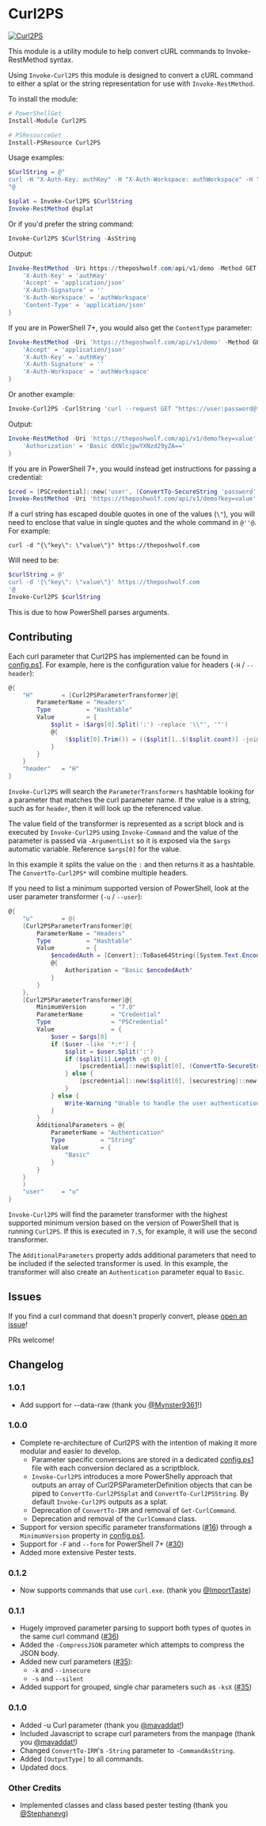 # Curl2PS

[![Curl2PS](https://img.shields.io/powershellgallery/v/Curl2PS.svg?style=flat-square&label=Curl2PS "Curl2PS")](https://www.powershellgallery.com/packages/Curl2PS/)

This module is a utility module to help convert cURL commands to Invoke-RestMethod syntax.

Using `Invoke-Curl2PS` this module is designed to convert a cURL command to either a splat or the string representation for use with `Invoke-RestMethod`.

To install the module:

```powershell
# PowerShellGet
Install-Module Curl2PS

# PSResourceGet
Install-PSResource Curl2PS
```

Usage examples:

```powershell
$CurlString = @"
curl -H "X-Auth-Key: authKey" -H "X-Auth-Workspace: authWorkspace" -H "X-Auth-Signature: " -H "Content-Type: application/json" -H "Accept: application/json" -X GET https://theposhwolf.com/api/v1/demo
"@

$splat = Invoke-Curl2PS $CurlString
Invoke-RestMethod @splat
```

Or if you'd prefer the string command:

```powershell
Invoke-Curl2PS $CurlString -AsString
```

Output:

```powershell
Invoke-RestMethod -Uri https://theposhwolf.com/api/v1/demo -Method GET -Headers @{
    'X-Auth-Key' = 'authKey'
    'Accept' = 'application/json'
    'X-Auth-Signature' = ''
    'X-Auth-Workspace' = 'authWorkspace'
    'Content-Type' = 'application/json'
}
```

If you are in PowerShell 7+, you would also get the `ContentType` parameter:

```powershell
Invoke-RestMethod -Uri 'https://theposhwolf.com/api/v1/demo' -Method GET -ContentType 'application/json'-Headers @{
    'Accept' = 'application/json'
    'X-Auth-Key' = 'authKey'
    'X-Auth-Signature' = ''
    'X-Auth-Workspace' = 'authWorkspace'
}
```

Or another example:

```powershell
Invoke-Curl2PS -CurlString 'curl --request GET "https://user:password@theposhwolf.com/api/v1/demo?key=value"  --data ""' -AsString
```

Output:

```powershell
Invoke-RestMethod -Uri 'https://theposhwolf.com/api/v1/demo?key=value' -Method GET -Headers @{
    'Authorization' = 'Basic dXNlcjpwYXNzd29yZA=='
}
```

If you are in PowerShell 7+, you would instead get instructions for passing a credential:

```powershell
$cred = [PSCredential]::new('user', (ConvertTo-SecureString 'password' -AsPlainText -Force))
Invoke-RestMethod -Uri 'https://theposhwolf.com/api/v1/demo?key=value' -Method GET -Credential $cred -Authentication 'Basic' -Body ''
```

If a curl string has escaped double quotes in one of the values (`\"`), you will need to enclose that value in single quotes and the whole command in `@''@`. For example:

```
curl -d "{\"key\": \"value\"}" https://theposhwolf.com
```

Will need to be:

```powershell
$curlString = @'
curl -d '{\"key\": \"value\"}' https://theposhwolf.com
'@
Invoke-Curl2PS $curlString
```

This is due to how PowerShell parses arguments.

## Contributing

Each curl parameter that Curl2PS has implemented can be found in [config.ps1](./src/config.ps1). For example, here is the configuration value for headers (`-H` / `--header`):

```powershell
@{
    "H"        = [Curl2PSParameterTransformer]@{
        ParameterName = "Headers"
        Type          = "Hashtable"
        Value         = {
            $split = ($args[0].Split(':') -replace '\\"', '"')
            @{
                ($split[0].Trim()) = (($split[1..$($split.count)] -join ':').Trim())
            }
        }
    }
    "header"   = "H"
}
```

`Invoke-Curl2PS` will search the `ParameterTransformers` hashtable looking for a parameter that matches the curl parameter name. If the value is a string, such as for `header`, then it will look up the referenced value.

The value field of the transformer is represented as a script block and is executed by `Invoke-Curl2PS` using `Invoke-Command` and the value of the parameter is passed via `-ArgumentList` so it is exposed via the `$args` automatic variable. Reference `$args[0]` for the value.

In this example it splits the value on the `:` and then returns it as a hashtable. The `ConvertTo-Curl2PS*` will combine multiple headers.

If you need to list a minimum supported version of PowerShell, look at the user parameter transformer (`-u` / `--user`):

```powershell
@{
    "u"        = @(
    [Curl2PSParameterTransformer]@{
        ParameterName = "Headers"
        Type          = "Hashtable"
        Value         = {
            $encodedAuth = [Convert]::ToBase64String([System.Text.Encoding]::UTF8.GetBytes($args[0]))
            @{
                Authorization = "Basic $encodedAuth"
            }
        }
    },
    [Curl2PSParameterTransformer]@{
        MinimumVersion       = "7.0"
        ParameterName        = "Credential"
        Type                 = "PSCredential"
        Value                = {
            $user = $args[0]
            if ($user -like '*:*') {
                $split = $user.Split(':')
                if ($split[1].Length -gt 0) {
                    [pscredential]::new($split[0], (ConvertTo-SecureString $split[1] -AsPlainText -Force))
                } else {
                    [pscredential]::new($split[0], [securestring]::new())
                }
            } else {
                Write-Warning "Unable to handle the user authentication value. Unrecognized format."
            }
        }
        AdditionalParameters = @{
            ParameterName = "Authentication"
            Type          = "String"
            Value         = {
                "Basic"
            }
        }
    }
    )
    "user"     = "u"
}
```

`Invoke-Curl2PS` will find the parameter transformer with the highest supported minimum version based on the version of PowerShell that is running `Curl2PS`. If this is executed in `7.5`, for example, it will use the second transformer.

The `AdditionalParameters` property adds additional parameters that need to be included if the selected transformer is used. In this example, the transformer will also create an `Authentication` parameter equal to `Basic`.

## Issues

If you find a curl command that doesn't properly convert, please [open an issue](./../../issues)!

PRs welcome!

## Changelog

### 1.0.1

- Add support for --data-raw (thank you [@Mynster9361](https://github.com/Mynster9361)!)

### 1.0.0

- Complete re-architecture of Curl2PS with the intention of making it more modular and easier to develop.
  - Parameter specific conversions are stored in a dedicated [config.ps1](./src/config.ps1) file with each conversion declared as a scriptblock.
  - `Invoke-Curl2PS` introduces a more PowerShelly approach that outputs an array of Curl2PSParameterDefinition objects that can be piped to `ConvertTo-Curl2PSSplat` and `ConvertTo-Curl2PSString`. By default `Invoke-Curl2PS` outputs as a splat.
  - Deprecation of `ConvertTo-IRM` and removal of `Get-CurlCommand`.
  - Deprecation and removal of the `CurlCommand` class.
- Support for version specific parameter transformations ([#16](./../../issues/16)) through a `MinimumVersion` property in [config.ps1](./src/config.ps1).
- Support for `-F` and `--form` for PowerShell 7+ ([#30](./../../issues/30))
- Added more extensive Pester tests.

### 0.1.2

- Now supports commands that use `curl.exe`. (thank you [@ImportTaste](https://github.com/ImportTaste))

### 0.1.1

- Hugely improved parameter parsing to support both types of quotes in the same curl command ([#36](./../../issues/36))
- Added the `-CompressJSON` parameter which attempts to compress the JSON body.
- Added new curl parameters ([#35](./../../issues/35)):
  - `-k` and `--insecure`
  - `-s` and `--silent`
- Added support for grouped, single char parameters such as `-ksX` ([#35](./../../issues/35))

### 0.1.0 

- Added -u Curl parameter (thank you [@mavaddat!](https://github.com/mavaddat))
- Included Javascript to scrape curl parameters from the manpage (thank you [@mavaddat!](https://github.com/mavaddat))
- Changed `ConvertTo-IRM`'s `-String` parameter to `-CommandAsString`.
- Added `[OutputType]` to all commands.
- Updated docs.

### Other Credits

- Implemented classes and class based pester testing (thank you [@Stephanevg](https://github.com/Stephanevg))
